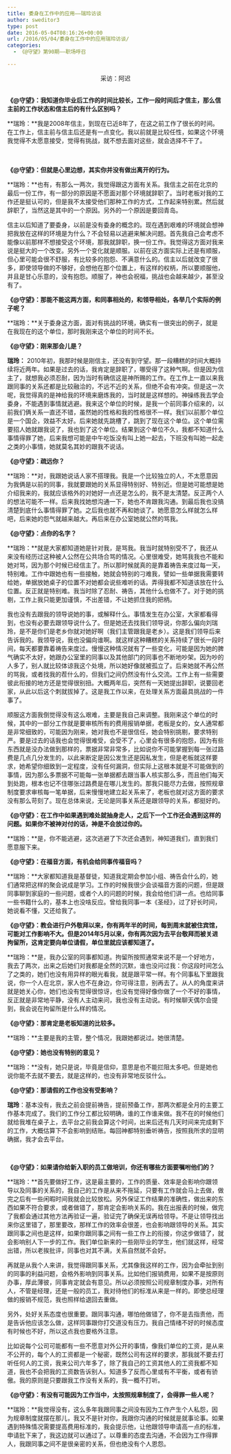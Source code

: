 ```yaml
---
title: 委身在工作中的应用——瑞玲访谈
author: sweditor3
type: post
date: 2016-05-04T08:16:26+00:00
url: /2016/05/04/委身在工作中的应用瑞玲访谈/
categories:
  - 《@守望》第90期——职场呼召

---
```

<p style="text-align: center;">
  采访：阿迟<br /> &nbsp; &nbsp;&nbsp;
</p>

**《@守望》：我知道你毕业后工作的时间比较长，工作一段时间后才信主，那么信主前的工作状态和信主后的有什么区别吗？** 

**瑞玲：**我是2008年信主，到现在已近8年了，在这之前工作了很长的时间。在工作上，信主前与信主后还是有一点变化。我以前就是比较任性，如果这个环境我觉得不太愿意接受，觉得有挑战，就不想去面对这些，就会选择不干了。
	  
　
	  
**《@守望》：但就是心里边想，其实你并没有做出离开的行为。** 

**瑞玲：**也有，有那么一两次，我觉得跟这方面有关系。我信主之前在北京的最后一份工作，有一部分的原因是不愿面对那个环境就辞职了。当时老板对我的工作还是挺认可的，但是我不太接受他们那种工作的方式，工作起来特别累。然后就辞职了，当然这是其中的一个原因。另外的一个原因是要回青岛。 

信主以后知道了要委身，以前是没有委身的概念的。现在遇到艰难的环境就会想神把我放在这样的环境是为什么？不会轻易以逃避来解决问题。首先我自己会考虑不能像以前那样不想接受这个环境，那我就辞职，换一份工作。我觉得这方面对我来说是挺大的一个改变。另外一个变化就是顺服。以前在这方面实际上还是有顺服，但心里可能会很不舒服，有比较多的抱怨、不满意什么的。信主以后就改变了很多，即使领导做的不够好，会想他在那个位置上，有这样的权柄，所以要顺服他，并且是甘心乐意的，没有抱怨。顺服了，神也会祝福，挑战也会越来越少，甚至没有了。 

**《@守望》：那能不能这两方面，和同事相处的，和领导相处，各举几个实际的例子呢？** 

**瑞玲：**关于委身这方面，面对有挑战的环境，确实有一很突出的例子，就是在我现在的这个单位，那时我刚来这个单位的时间不长。 

**《@守望》：刚来那会儿是？** 

**瑞玲：** 2010年初，我那时候是刚信主，还没有到守望。那一段糟糕的时间大概持续将近两年。如果是过去的话，我肯定是辞职了，哪受得了这种气啊。但是因为信主了，就想我必须忍耐，因为当时有确信这是神所赐的工作。在工作上一直以来我跟同事的关系还都是比较融洽的，不远不近的关系，但绝不会有冲突。但是这一次呢，我觉得真的是神给我的环境来磨炼我的，当时就是这样想的。神操练我去学会委身，不能遇到事情就逃避。我来这个单位的时候，是我一个前同事介绍来的，以前我们俩关系一直还不错，虽然她的性格和我的性格很不一样。我们以前那个单位是一个国企，效益不太好。后来她就先跳槽了，跳到了现在这个单位。这个单位需要招人她就跟我说了，我也到了这个单位。结果到这个单位不久，我都不知道什么事情得罪了她，后来我想可能是中午吃饭没有叫上她一起去，下班没有叫她一起走之类的小事情，她就莫名其妙的跟我不说话。 

**《@守望》：疏远你？** 

**瑞玲：**对，我跟她说话人家不搭理我。我是一个比较独立的人，不太愿意因为我俩是以前的同事，我就要跟她的关系显得特别好、特别近。但是她可能想是她介绍我来的，我就应该格外的对她好一点还是怎么的，我不是太清楚。反正两个人的想法可能不一样。后来我找她想沟通一下，她也不肯跟我沟通。到最后我也没搞清楚到底什么事情得罪了她。之后我也就不再和她谈了。她愿意怎么样就怎么样吧，后来她的怨气就越来越大。再后来在办公室她就公然的骂我。 

**《@守望》：点你的名字？** 

**瑞玲：**就是大家都知道她是针对我，是骂我。我当时就特别受不了，我还从来没有经历过这种被人公然在公共场合骂的情况。心里很难受，她骂我我也不能和她对骂，因为那个时候已经信主了。所以那时候就真的是靠着祷告来度过每一天，特别难。工作中跟她也有一些接触，她就会特别的刁难我，譬如一些单据我需要转给她，单据放她桌子的位置不对她都会说些难听的话。弄得我都不知道该放在什么位置。反正就是特别难。我当时除了忍耐、祷告，其他什么也做不了。对于她的挑剔，工作上我只能更加谨慎，不出差错，不让她抓住我的把柄。 

我也没有去跟我的领导说她的事，或解释什么。事情发生在办公室，大家都看得到，也没有必要去跟领导说什么了。但是她还去找我们领导说，你那么偏向刘瑞玲，是不是你们是老乡你就对她好啊（我们主管跟我是老乡）。这是我们领导后来告诉我的。我领导说，我也没偏向谁啊。就这样这种糟糕的关系持续了很长一段时间，每天都要靠着祷告来度过。慢慢这种情况就有了一些变化，可能是因为她的脾气确实不太好，她跟办公室里的同事以及其他部门的同事也不断地吵架。因为吵的人多了，别人就比较体谅我这个处境，所以她好像就被孤立了。后来她就不再公然的骂我，或者找我的茬什么的，但我们之间仍然没有什么交流。工作上有一些需要彼此衔接的地方还是觉得很别扭。大概两年后，突然有一天她提出辞职，说要回老家，从此以后这个刺就拔掉了。这是我工作以来，在处理关系方面最具挑战的一件事了。 

顺服这方面我倒觉得没有这么艰难，主要是我自己来调整。我刚来这个单位的时候，其中的一部分工作就是要审核所有的费用报销单据，老板是女的，女人通常都是非常细致的，可能因为刚来，她对我也不是很信任，她会特别挑剔，要求特别严。要是过去的话我也会觉得很难受，会受不了，心里会有很多的抱怨，因为有些东西就是没办法做到那样的，票据非常非常多，比如说你不可能掌握到每一张过路费是几点几分发生的，以此来断定是因公发生还是因私发生，但是老板就这样要求，她希望你细致到一定程度，没有任何漏洞，但实际上这根本就是不可能做到的事情，因为那么多票据不可能每一张单据都去跟当事人核实那么多，而且他们每天到处跑，根本也记不住哪张过路费是在哪儿发生的。那我只能尽力去做，按照规章制度要求审核每一笔单据，后来慢慢地建立起关系来了，老板也就对这方面的要求没有那么苛刻了。现在总体来说，无论是同事关系还是跟领导的关系，都挺好的。 

**《@守望》：在工作中如果遇到难处就抽身走人，之后下一个工作还会遇到这样的问题。如果你不被神对付的话，神是不会放过你的。** 

**瑞玲：**是，你不能逃避，这次逃避了下次还会遇到，神知道我们，直到我们愿意服下来。 

**《@守望》：在福音方面，有机会给同事传福音吗？** 

**瑞玲：**大家都知道我是基督徒，知道我定期会参加小组、祷告会什么的，她们通常把这样的聚会说成是学习。工作的时候我很少会谈福音方面的问题，但是跟同事聊到家庭的一些问题，或者个人的问题的时候，我会给他们讲一点。也给同事一些书籍什么的，基本上也没啥反应。曾给我同事一本《圣经》，过了好长时间，她说看不懂，又还给我了。 

**《@守望》：教会进行户外敬拜以来，你有两年半的时间，每到周末就被住宾馆，可能对工作影响不大。但是2014年5月以来，你有两次因为去平台敬拜而被关进拘留所，这肯定要向单位请假，单位里就应该都知道了。** 

**瑞玲：**是，我办公室的同事都知道。拘留所按照通常来说不是一个好地方，我去了两次，出来之后她们对我都是全然的沉默，谁也没问过我：你这段时间怎么了之类的，她们也没有用异样的眼光看我，就是跟平常一样。有个同事私下里跟我说，你一个人在北京，家人也不在身边，你可得注意，别再去了。从人的角度来讲就是她关心你，她们也没有觉得很惊讶，也没有觉得好像你做了一个不好的事情，反正就是非常地平静，没有人主动来问，我也没有主动说。有时候聊天偶尔会提到，我会说在拘留所是什么样的情况。 

**《@守望》：那肯定是老板知道的比较多。** 

**瑞玲：**主要是我的主管，整个情况，我跟她都说过。她很清楚。 

**《@守望》：她也没有特别的意见？** 

**瑞玲：**没有，她只是说，毕竟是信仰，意思是也不能拦阻太多吧。但是她也说你能不去就不要去，就是这样的，也没有非常地反驳什么。 

**《@守望》：那请假的工作也没有受影响？** 

**瑞玲**：基本没有，我去之前会提前祷告，提前预备工作，那两次都是全月的主要工作基本完成了。我们的工作分工都比较明确，谁的工作谁来做。我不在的时候他们就给我堆在桌子上，去平台之前我会算这个时间，出来后还有几天时间来完成剩下的工作，大概估算下不会影响到结账。每回神都特别垂听祷告，按照我所求的显明确据，我才会去平台。
	  
&nbsp; &nbsp;&nbsp;
	  
**《@守望》：如果请你给新入职的员工做培训，你还有哪些方面要嘱咐他们的？** 

**瑞玲：**首先要做好工作，这是最主要的，工作的质量、效率是会影响你跟领导以及同事的关系的，我自己的工作是从来不拖延，只要有工作就会马上去做，做完之后有一些闲暇时间我就会比较放松。另外保证工作结果的准确性，做出来的东西如果不符合要求，或者做错了，那肯定会影响关系的。我在出报表的时候，做完了我都会通过其他方法再验证一遍，验证完了确保无误再给领导。不是让领导找出来你这里错了，那里要改，那样工作的效率会很差，也会影响跟领导的关系。其实跟同事之间也是这样，如果你跟同事之间有一些工作上的衔接，你这步做错了，就会影响别人下一步的工作。我们单位新来的一些刚毕业的学生，他们就这样，经常出错，所以老挨批评，同事也对其不满，关系自然就不会好。 

再就是从我个人来讲，我觉得跟同事关系，尤其像我这样的工作，因为会牵扯到别的同事的利益问题，会格外影响到同事关系。比如他们报销费用，如果不是按原则办事，厚此薄彼，同事肯定就会有意见。所以必须按照公司规章制度办事，对所有人，不管是经理，还是一般的员工，我对待他们的标准从来是一样的。即使总经理做的报销不规范，我也照样给退回去重做。 

另外，处好关系态度也很重要。跟同事沟通，哪怕他做错了，你不是去指责他，而是告诉他应该怎么做，这样同事跟你打交道没有压力。我自己情绪不好的时候态度有时候也不好，所以这点我也要格外注意。 

比如说每个公司可能都有一些不愿意对外公开的事情，像我们单位的工资，是从来不公开的，每个人的工资都是一个秘密，既然公司有这样的要求，那我就不要去打听任何人的工资，我来公司六年多了，除了我自己的工资其他人的工资我都不知道，我也不会把我的工资数告诉别人。知道多了反而心里或有不平衡，或者有骄傲。我的原则是只要跟我工作没有关系的，我一概不打听。 

**《@守望》：有没有可能因为工作当中，太按照规章制度了，会得罪一些人呢？** 

**瑞玲：**我觉得没有，这么多年我跟同事之间没有因为工作产生个人私怨，因为规章制度就摆在那儿，我又不是针对你，我跟你沟通的时候就是就事论事。如果遇到特殊情况需要提高费用标准的，我会提示他，让他跟领导申请高一点的标准，申请批下来了，我这边就可以通过了。以尊重的态度去沟通，不会因为工作得罪人，我跟同事之间不是很亲密的关系，但也绝没有个人恩怨。 


	  
&nbsp; &nbsp;&nbsp;